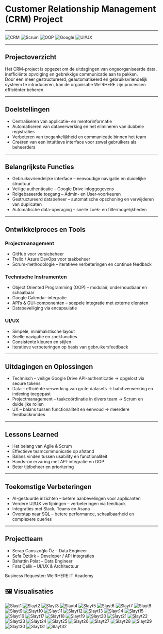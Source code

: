 # Customer Relationship Management (CRM) Project

---

![CRM](https://img.shields.io/badge/CRM-0052CC?style=for-the-badge&logo=customer)
![Scrum](https://img.shields.io/badge/SCRUM-FF6F00?style=for-the-badge&logo=scrumalliance)
![OOP](https://img.shields.io/badge/OOP-555555?style=for-the-badge&logo=java)
![Google](https://img.shields.io/badge/GOOGLE--DRIVE-34A853?style=for-the-badge&logo=googledrive)
![UI/UX](https://img.shields.io/badge/UI--UX-9C27B0?style=for-the-badge&logo=figma)

---

## Projectoverzicht

Het CRM-project is opgezet om de uitdagingen van ongeorganiseerde data, inefficiënte opvolging en gebrekkige communicatie aan te pakken.  
Door een meer gestructureerd, geautomatiseerd en gebruiksvriendelijk systeem te introduceren, kan de organisatie We’RHERE zijn processen efficiënter beheren.

---

## Doelstellingen

- Centraliseren van applicatie- en mentorinformatie  
- Automatiseren van dataverwerking en het elimineren van dubbele registraties  
- Verbeteren van toegankelijkheid en communicatie binnen het team  
- Creëren van een intuïtieve interface voor zowel gebruikers als beheerders  

---

## Belangrijkste Functies

- Gebruiksvriendelijke interface – eenvoudige navigatie en duidelijke structuur  
- Veilige authenticatie – Google Drive inloggegevens  
- Rolgebaseerde toegang – Admin- en User-voorkeuren  
- Gestructureerd databeheer – automatische opschoning en verwijderen van duplicaten  
- Automatische data-opvraging – snelle zoek- en filtermogelijkheden  

---

## Ontwikkelproces en Tools

### Projectmanagement
- GitHub voor versiebeheer  
- Trello / Azure DevOps voor taakbeheer  
- Scrum-methodologie – iteratieve verbeteringen en continue feedback  

### Technische Instrumenten
- Object Oriented Programming (OOP) – modulair, onderhoudbaar en schaalbaar  
- Google Calendar-integratie  
- API’s & GUI-componenten – soepele integratie met externe diensten  
- Databeveiliging via encapsulatie  

### UI/UX
- Simpele, minimalistische layout  
- Snelle navigatie en zoekfuncties  
- Consistente kleuren en stijlen  
- Iteratieve verbeteringen op basis van gebruikersfeedback  

---

## Uitdagingen en Oplossingen

- Technisch – veilige Google Drive API-authenticatie → opgelost via secure tokens  
- Data – efficiënte verwerking van grote datasets → batchverwerking en indexing toegepast  
- Projectmanagement – taakcoördinatie in divers team → Scrum en duidelijke rollen  
- UX – balans tussen functionaliteit en eenvoud → meerdere feedbackrondes  

---

## Lessons Learned

- Het belang van Agile & Scrum  
- Effectieve teamcommunicatie op afstand  
- Balans vinden tussen usability en functionaliteit  
- Hands-on ervaring met API-integratie en OOP  
- Beter tijdbeheer en prioritering  

---

## Toekomstige Verbeteringen

- AI-gestuurde inzichten – betere aanbevelingen voor applicanten  
- Verdere UI/UX verfijningen – verbeteringen via feedback  
- Integraties met Slack, Teams en Asana  
- Overstap naar SQL – betere performance, schaalbaarheid en complexere queries  

---

## Projectteam

- Serap Cansızoğlu Öz – Data Engineer  
- Sefa Öztürk – Developer / API integraties  
- Bahattin Polat – Data Engineer  
- Fırat Çelik – UI/UX & Architectuur

Business Requester: We’RHERE IT Academy

## 🖼️ Visualisaties
![Slayt1](https://github.com/user-attachments/assets/92ff8477-e17c-4d4d-9e7c-63a2b5dfd55b)
![Slayt2](https://github.com/user-attachments/assets/b8e3cb89-2084-4d0f-be3e-f275f0cd2d4a)
![Slayt3](https://github.com/user-attachments/assets/b675e4cc-3f63-4f91-b643-b0e122f69416)
![Slayt4](https://github.com/user-attachments/assets/ef275816-88dc-4d0e-8b25-c32fbd0bb59d)
![Slayt5](https://github.com/user-attachments/assets/30f3b12b-2182-4ac9-852d-9fa6f6361bf8)
![Slayt6](https://github.com/user-attachments/assets/8270eba5-c698-4a5e-aa4f-ee6d6a6e0e53)
![Slayt7](https://github.com/user-attachments/assets/d7f4dfe3-d646-42ae-ac1e-78a04cbd2d18)
![Slayt8](https://github.com/user-attachments/assets/1fd1597e-7823-4958-bf0c-4cbf5b4bec4d)
![Slayt9](https://github.com/user-attachments/assets/052a61f4-0e2d-41c8-835d-2eb4a80ad2f9)
![Slayt10](https://github.com/user-attachments/assets/48754433-33ff-4f5a-91cd-d5a50cbf7a30)
![Slayt11](https://github.com/user-attachments/assets/07b3121b-235a-4edd-a99c-d210bd4c9151)
![Slayt12](https://github.com/user-attachments/assets/37b44303-4485-49c8-a600-dde449d237e6)
![Slayt13](https://github.com/user-attachments/assets/20f62d2f-7a63-4104-a447-6aed4e2bfbee)
![Slayt14](https://github.com/user-attachments/assets/88d5dd67-7ba8-46b8-8173-5d4f7be1efe3)
![Slayt15](https://github.com/user-attachments/assets/b85a638a-0f88-440d-acf5-29fbb0f88634)
![Slayt16](https://github.com/user-attachments/assets/7536626b-e4f1-43f9-9ed8-8d740a4121a1)
![Slayt17](https://github.com/user-attachments/assets/91436059-e325-46db-b12d-1fbda7a1dd07)
![Slayt18](https://github.com/user-attachments/assets/6aebea61-dbb4-4011-9d79-1f06dde1924f)
![Slayt19](https://github.com/user-attachments/assets/ebd2ae6a-7a07-4753-8edd-35b390e1588a)
![Slayt20](https://github.com/user-attachments/assets/12257e23-ef8b-48c6-9672-6a6b0ee94a14)
![Slayt21](https://github.com/user-attachments/assets/31ac1783-eb2b-4090-b97c-8e00311f5202)
![Slayt22](https://github.com/user-attachments/assets/46164f86-843b-4b95-8622-6caa5d944c8f)
![Slayt23](https://github.com/user-attachments/assets/6a091e82-bb2d-489e-9532-55afcde6228b)
![Slayt24](https://github.com/user-attachments/assets/b2028f1b-9801-4379-98d8-7b57a96a417f)
![Slayt25](https://github.com/user-attachments/assets/fd522567-24bc-4e81-a261-1376abc98419)
![Slayt26](https://github.com/user-attachments/assets/b5fbe907-1fc6-4ad8-8484-52f3e4efc07a)
![Slayt27](https://github.com/user-attachments/assets/e1d238bf-50d7-440c-9f8a-f5b53d2276c2)
![Slayt28](https://github.com/user-attachments/assets/641bfac5-0e98-445f-910c-0ab091d4ff19)
![Slayt29](https://github.com/user-attachments/assets/15248f32-523f-4361-97cc-d4858b638a39)
![Slayt30](https://github.com/user-attachments/assets/62edb934-01d6-4bad-a99d-6059a7e3459b)
![Slayt31](https://github.com/user-attachments/assets/6922f97f-158d-48ec-b776-f7f821becc11)
![Slayt32](https://github.com/user-attachments/assets/210874fd-b86f-4b75-ba03-bbcc219dfe41)

